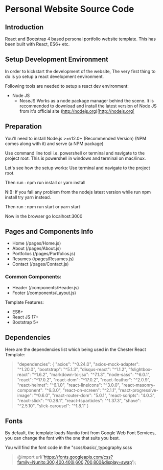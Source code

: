 # Personal Website Source Code

## Introduction
React and Bootstrap 4 based personal portfolio website template. This has been built with React, ES6+ etc. 

## Setup Development Environment
In order to kickstart the development of the website, The very first thing to do is yo setup a react development environment. 

Following tools are needed to setup a react dev environment: 
- Node JS
	- NoseJS Works as a node package manager behind the scene. It is recommended to download and install the latest version of Node JS from it's official site (http://nodejs.org)[http://nodejs.org]

## Preparation

You'll need to install Node.js >=v12.0+ (Recommended Version) (NPM comes along with it) and serve (a NPM package)

Use command line tool i.e. powershell or terminal and navigate to the project root. This is powershell in windows and terminal on mac/linux.

Let's see how the setup works: 
Use terminal and navigate to the project root.

Then run : npm run install or  yarn install

N:B: If you fall any problem from the nodejs latest version while run npm install try yarn instead.

Then run : npm run start or  yarn start

Now in the browser go localhost:3000

## Pages and Components Info 

- Home (/pages/Home.js)
- About (/pages/About.js)
- Portfolios (/pages/Portfolios.js)
- Resumes (/pages/Resumes.js)
- Contact (/pages/Contact.js)

### Common Components:

- Header (/components/Header.js)
- Footer (/components/Layout.js)

Template Features:

- ES6+
- React JS 17+
- Bootstrap 5+

## Dependencies 

Here are the dependencies list which being used in the Chester React Template:

 
> "dependencies": {
>      "axios": "^0.24.0",
>      "axios-mock-adapter": "^1.20.0",
>      "bootstrap": "^5.1.3",
>      "disqus-react": "^1.1.2",
>      "fslightbox-react": "^1.6.2",
>      "markdown-to-jsx": "^7.1.3",
>      "node-sass": "^6.0.1",
>      "react": "^17.0.2",
>      "react-dom": "^17.0.2",
>      "react-feather": "^2.0.9",
>      "react-helmet": "^6.1.0",
>      "react-lineicons": "^3.0.0",
>      "react-masonry-component": "^6.3.0",
>      "react-on-screen": "^2.1.1",
>      "react-progressive-image": "^0.6.0",
>      "react-router-dom": "5.0.1",
>      "react-scripts": "4.0.3",
>      "react-slick": "^0.28.1",
>      "react-tsparticles": "^1.37.3",
>      "shave": "^2.5.10",
>      "slick-carousel": "^1.8.1"
> }


## Fonts
By default, the template loads Nunito font from Google Web Font Services, you can change the font with the one that suits you best.

You will find the font code in the "scss/basic/_typography.scss

> @import url('https://fonts.googleapis.com/css?family=Nunito:300,400,400i,600,700,800&display=swap');



